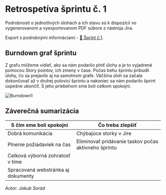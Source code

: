 # Retrospetíva šprintu č. 1

Podrobnosti o jednotlivých úlohách a ich stavu sú k dispozícií vo vygenerovanom a vyexportovanom PDF súbore z nástroja Jira.

Export s podrobnými informáciami - [:closed_book: Šprint č.1](@site/static/pdf/sprintExport1.pdf).

## Burndown graf šprintu

Z grafu môžeme vidieť, ako sa nám podarilo plniť úlohy a je to vyjadrené pomocou Story pointov, ich zmeny v čase. Počas behu šprintu pribudli úlohy, čo sa prejavilo aj na samotnom grafe. Väčšina úloh sa začala dokončovať až v druhej polovici šprintu a nakoniec sa nám podarilo šprint úspešne ukončiť. S jeho priebehom sme boli celkom spokojní.

![Burndown1](@site/static/img/burndown1.png) 

## Záverečná sumarizácia

| **S čím sme boli spokojní** | **Čo treba zlepšiť** |
| --- | ----------- |
| Dobrá komunikácia | Chýbajúce storky v Jire |
| Plnenie požiadaviek na čas | Eliminovať pridávanie taskov počas aktívneho šprintu |
| Celková výborná zohratosť v tíme |  |
| Spracovaná webstránka aj dokumenty | |


*Autor: Jakub Sorád*


